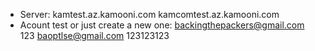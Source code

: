 - Server:
  kamtest.az.kamooni.com
  kamcomtest.az.kamooni.com
- Acount test or just create a new one:
  backingthepackers@gmail.com
  123
  baoptlse@gmail.com
  123123123
